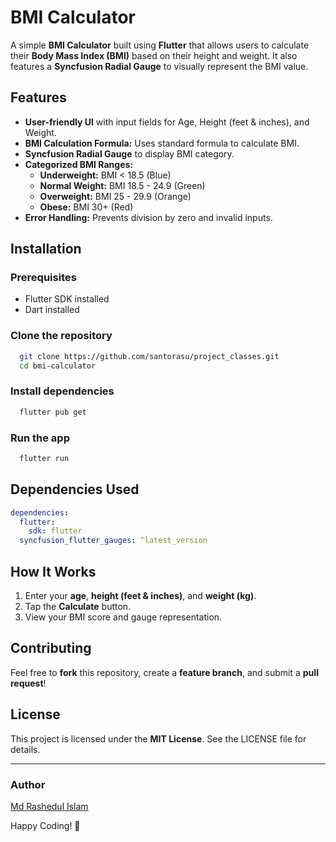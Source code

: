 # BMI Calculator

A simple **BMI Calculator** built using **Flutter** that allows users to calculate their **Body Mass Index (BMI)** based on their height and weight. It also features a **Syncfusion Radial Gauge** to visually represent the BMI value.

## Features
- **User-friendly UI** with input fields for Age, Height (feet & inches), and Weight.
- **BMI Calculation Formula:** Uses standard formula to calculate BMI.
- **Syncfusion Radial Gauge** to display BMI category.
- **Categorized BMI Ranges:**
  - **Underweight:** BMI < 18.5 (Blue)
  - **Normal Weight:** BMI 18.5 - 24.9 (Green)
  - **Overweight:** BMI 25 - 29.9 (Orange)
  - **Obese:** BMI 30+ (Red)
- **Error Handling:** Prevents division by zero and invalid inputs.

## Installation

### Prerequisites
- Flutter SDK installed
- Dart installed

### Clone the repository
```sh
  git clone https://github.com/santorasu/project_classes.git
  cd bmi-calculator
```

### Install dependencies
```sh
  flutter pub get
```

### Run the app
```sh
  flutter run
```

## Dependencies Used
```yaml
dependencies:
  flutter:
    sdk: flutter
  syncfusion_flutter_gauges: ^latest_version
```

## How It Works
1. Enter your **age**, **height (feet & inches)**, and **weight (kg)**.
2. Tap the **Calculate** button.
3. View your BMI score and gauge representation.

## Contributing
Feel free to **fork** this repository, create a **feature branch**, and submit a **pull request**!

## License
This project is licensed under the **MIT License**. See the LICENSE file for details.

---
### Author
[Md Rashedul Islam](https://github.com/santorasu)

Happy Coding! 🚀

